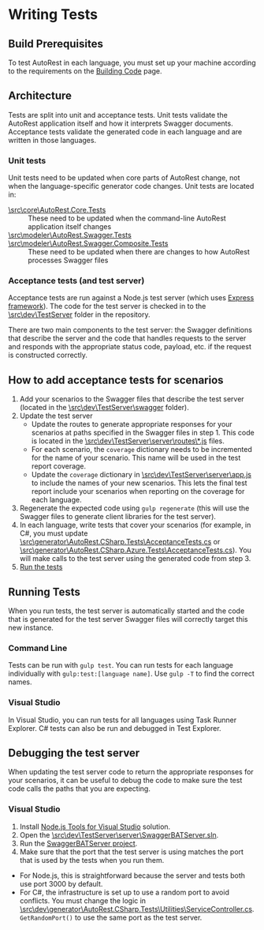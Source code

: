 # Writing Tests

## Build Prerequisites
To test AutoRest in each language, you must set up your machine according to the requirements on the [Building Code](building-code.md) page.

## Architecture
Tests are split into unit and acceptance tests. Unit tests validate the AutoRest application itself and how it interprets Swagger documents. Acceptance tests validate the generated code in each language and are written in those languages.

### Unit tests
Unit tests need to be updated when core parts of AutoRest change, not when the language-specific generator code changes. Unit tests are located in:
<dl>
  <dt><a href="../../../src/core/AutoRest.Core.Tests/">\src\core\AutoRest.Core.Tests</a></dt>
  <dd>These need to be updated when the command-line AutoRest application itself changes</dd>
  <dt><a href="../../../src/modeler/AutoRest.Swagger.Tests">\src\modeler\AutoRest.Swagger.Tests</a><br>
      <a href="../../../src/modeler/AutoRest.CompositeSwagger.Tests">\src\modeler\AutoRest.Swagger.Composite.Tests</a></dt>
  <dd>These need to be updated when there are changes to how AutoRest processes Swagger files</dd>
</dl>

### Acceptance tests (and test server)
Acceptance tests are run against a Node.js test server (which uses [Express framework](http://expressjs.com/)). The code for the test server is checked in to the [\\src\\dev\\TestServer](../../../src/dev/TestServer/) folder in the repository.

There are two main components to the test server: the Swagger definitions that describe the server and the code that handles requests to the server and responds with the appropriate status code, payload, etc. if the request is constructed correctly.

## How to add acceptance tests for scenarios
1. Add your scenarios to the Swagger files that describe the test server (located in the [\\src\\dev\\TestServer\\swagger](../../../src/dev/TestServer/swagger/) folder).
2. Update the test server
   - Update the routes to generate appropriate responses for your scenarios at paths specified in the Swagger files in step 1. This code is located in the [\\src\\dev\\TestServer\\server\\routes\\*.js](../../../src/dev/TestServer/server/routes) files.
   - For each scenario, the `coverage` dictionary needs to be incremented for the name of your scenario. This name will be used in the test report coverage. 
   - Update the `coverage` dictionary in [\\src\\dev\\TestServer\\server\\app.js](../../../src/dev/TestServer/server/app.js) to include the names of your new scenarios. This lets the final test report include your scenarios when reporting on the coverage for each language.
3. Regenerate the expected code using `gulp regenerate` (this will use the Swagger files to generate client libraries for the test server).
4. In each language, write tests that cover your scenarios (for example, in C#, you must update [\\src\\generator\\AutoRest.CSharp.Tests\\AcceptanceTests.cs](../../../src/generator/AutoRest.CSharp.Tests/AcceptanceTests.cs) or [\\src\\generator\\AutoRest.CSharp.Azure.Tests\\AcceptanceTests.cs](../../../src/generator/AutoRest.CSharp.Azure.Tests/AcceptanceTests.cs)). You will make calls to the test server using the generated code from step 3.
5. [Run the tests](#running-tests)

## Running Tests
When you run tests, the test server is automatically started and the code that is generated for the test server Swagger files will correctly target this new instance.

### Command Line
Tests can be run with `gulp test`. You can run tests for each language individually with `gulp:test:[language name]`. Use `gulp -T` to find the correct names.

### Visual Studio
In Visual Studio, you can run tests for all languages using Task Runner Explorer. C# tests can also be run and debugged in Test Explorer.

## Debugging the test server
When updating the test server code to return the appropriate responses for your scenarios, it can be useful to debug the code to make sure the test code calls the paths that you are expecting.

### Visual Studio
1. Install [Node.js Tools for Visual Studio](https://www.visualstudio.com/en-us/features/node-js-vs.aspx) solution.
2. Open the [\\src\\dev\\TestServer\\server\\SwaggerBATServer.sln](../../../src/dev/TestServer/server/SwaggerBATServer.sln).
3. Run the [SwaggerBATServer project](../../../src/dev/TestServer/server/SwaggerBATServer.njsproj).
4. Make sure that the port that the test server is using matches the port that is used by the tests when you run them.
  - For Node.js, this is straightforward because the server and tests both use port 3000 by default.
  - For C#, the infrastructure is set up to use a random port to avoid conflicts. You must change the logic in [\\src\\dev\\generator\\AutoRest.CSharp.Tests\\Utilities\\ServiceController.cs](../../../src/generator/AutoRest.CSharp.Tests/Utilities/ServiceController.cs).`GetRandomPort()` to use the same port as the test server.
